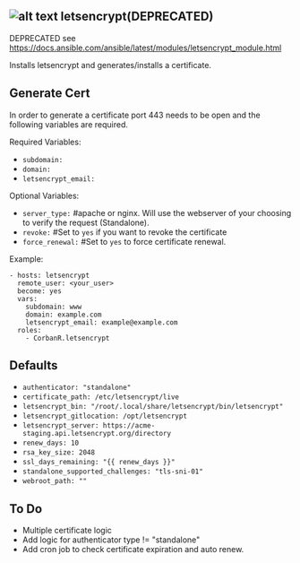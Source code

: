 ![alt text](https://travis-ci.org/CorbanR/letsencrypt.svg?branch=master)
letsencrypt(DEPRECATED)
-------------------
DEPRECATED see https://docs.ansible.com/ansible/latest/modules/letsencrypt_module.html

Installs letsencrypt and generates/installs a certificate.


Generate Cert
-------------
In order to generate a certificate port 443 needs to be open and the following variables are required.

Required Variables:

- `subdomain:`
- `domain:`
- `letsencrypt_email:`

Optional Variables:
- `server_type:` #apache or nginx. Will use the webserver of your choosing to verify the request (Standalone).
- `revoke:` #Set to `yes` if you want to revoke the certificate
- `force_renewal:` #Set to `yes` to force certificate renewal.

Example:

```
- hosts: letsencrypt
  remote_user: <your_user>
  become: yes
  vars:
    subdomain: www
    domain: example.com
    letsencrypt_email: example@example.com
  roles:
    - CorbanR.letsencrypt
```

Defaults
--------
- `authenticator: "standalone"`
- `certificate_path: /etc/letsencrypt/live`
- `letsencrypt_bin: "/root/.local/share/letsencrypt/bin/letsencrypt"`
- `letsencrypt_gitlocation: /opt/letsencrypt`
- `letsencrypt_server: https://acme-staging.api.letsencrypt.org/directory`
- `renew_days: 10`
- `rsa_key_size: 2048`
- `ssl_days_remaining: "{{ renew_days }}"`
- `standalone_supported_challenges: "tls-sni-01"`
- `webroot_path: ""`

To Do
-----
- Multiple certificate logic
- Add logic for authenticator type != "standalone"
- Add cron job to check certificate expiration and auto renew.
